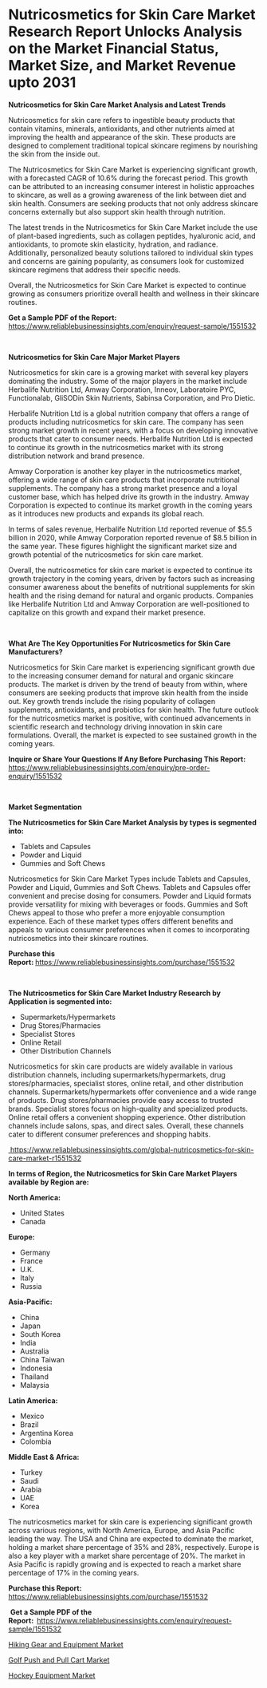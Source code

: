 <p><h1>Nutricosmetics for Skin Care Market Research Report Unlocks Analysis on the Market Financial Status, Market Size, and Market Revenue upto 2031</h1></p><p><strong>Nutricosmetics for Skin Care Market Analysis and Latest Trends</strong></p>
<p><p>Nutricosmetics for skin care refers to ingestible beauty products that contain vitamins, minerals, antioxidants, and other nutrients aimed at improving the health and appearance of the skin. These products are designed to complement traditional topical skincare regimens by nourishing the skin from the inside out.</p><p>The Nutricosmetics for Skin Care Market is experiencing significant growth, with a forecasted CAGR of 10.6% during the forecast period. This growth can be attributed to an increasing consumer interest in holistic approaches to skincare, as well as a growing awareness of the link between diet and skin health. Consumers are seeking products that not only address skincare concerns externally but also support skin health through nutrition.</p><p>The latest trends in the Nutricosmetics for Skin Care Market include the use of plant-based ingredients, such as collagen peptides, hyaluronic acid, and antioxidants, to promote skin elasticity, hydration, and radiance. Additionally, personalized beauty solutions tailored to individual skin types and concerns are gaining popularity, as consumers look for customized skincare regimens that address their specific needs.</p><p>Overall, the Nutricosmetics for Skin Care Market is expected to continue growing as consumers prioritize overall health and wellness in their skincare routines.</p></p>
<p><strong>Get a Sample PDF of the Report:&nbsp;</strong> <a href="https://www.reliablebusinessinsights.com/enquiry/request-sample/1551532">https://www.reliablebusinessinsights.com/enquiry/request-sample/1551532</a></p>
<p>&nbsp;</p>
<p><strong>Nutricosmetics for Skin Care Major Market Players</strong></p>
<p><p>Nutricosmetics for skin care is a growing market with several key players dominating the industry. Some of the major players in the market include Herbalife Nutrition Ltd, Amway Corporation, Inneov, Laboratoire PYC, Functionalab, GliSODin Skin Nutrients, Sabinsa Corporation, and Pro Dietic.</p><p>Herbalife Nutrition Ltd is a global nutrition company that offers a range of products including nutricosmetics for skin care. The company has seen strong market growth in recent years, with a focus on developing innovative products that cater to consumer needs. Herbalife Nutrition Ltd is expected to continue its growth in the nutricosmetics market with its strong distribution network and brand presence.</p><p>Amway Corporation is another key player in the nutricosmetics market, offering a wide range of skin care products that incorporate nutritional supplements. The company has a strong market presence and a loyal customer base, which has helped drive its growth in the industry. Amway Corporation is expected to continue its market growth in the coming years as it introduces new products and expands its global reach.</p><p>In terms of sales revenue, Herbalife Nutrition Ltd reported revenue of $5.5 billion in 2020, while Amway Corporation reported revenue of $8.5 billion in the same year. These figures highlight the significant market size and growth potential of the nutricosmetics for skin care market.</p><p>Overall, the nutricosmetics for skin care market is expected to continue its growth trajectory in the coming years, driven by factors such as increasing consumer awareness about the benefits of nutritional supplements for skin health and the rising demand for natural and organic products. Companies like Herbalife Nutrition Ltd and Amway Corporation are well-positioned to capitalize on this growth and expand their market presence.</p></p>
<p>&nbsp;</p>
<p><strong>What Are The Key Opportunities For Nutricosmetics for Skin Care Manufacturers?</strong></p>
<p><p>Nutricosmetics for Skin Care market is experiencing significant growth due to the increasing consumer demand for natural and organic skincare products. The market is driven by the trend of beauty from within, where consumers are seeking products that improve skin health from the inside out. Key growth trends include the rising popularity of collagen supplements, antioxidants, and probiotics for skin health. The future outlook for the nutricosmetics market is positive, with continued advancements in scientific research and technology driving innovation in skin care formulations. Overall, the market is expected to see sustained growth in the coming years.</p></p>
<p><strong>Inquire or Share Your Questions If Any Before Purchasing This Report:</strong> <a href="https://www.reliablebusinessinsights.com/enquiry/pre-order-enquiry/1551532">https://www.reliablebusinessinsights.com/enquiry/pre-order-enquiry/1551532</a></p>
<p>&nbsp;</p>
<p><strong>Market Segmentation</strong></p>
<p><strong>The Nutricosmetics for Skin Care Market Analysis by types is segmented into:</strong></p>
<p><ul><li>Tablets and Capsules</li><li>Powder and Liquid</li><li>Gummies and Soft Chews</li></ul></p>
<p><p>Nutricosmetics for Skin Care Market Types include Tablets and Capsules, Powder and Liquid, Gummies and Soft Chews. Tablets and Capsules offer convenient and precise dosing for consumers. Powder and Liquid formats provide versatility for mixing with beverages or foods. Gummies and Soft Chews appeal to those who prefer a more enjoyable consumption experience. Each of these market types offers different benefits and appeals to various consumer preferences when it comes to incorporating nutricosmetics into their skincare routines.</p></p>
<p><strong>Purchase this Report:&nbsp;</strong><a href="https://www.reliablebusinessinsights.com/purchase/1551532">https://www.reliablebusinessinsights.com/purchase/1551532</a></p>
<p>&nbsp;</p>
<p><strong>The Nutricosmetics for Skin Care Market Industry Research by Application is segmented into:</strong></p>
<p><ul><li>Supermarkets/Hypermarkets</li><li>Drug Stores/Pharmacies</li><li>Specialist Stores</li><li>Online Retail</li><li>Other Distribution Channels</li></ul></p>
<p><p>Nutricosmetics for skin care products are widely available in various distribution channels, including supermarkets/hypermarkets, drug stores/pharmacies, specialist stores, online retail, and other distribution channels. Supermarkets/hypermarkets offer convenience and a wide range of products. Drug stores/pharmacies provide easy access to trusted brands. Specialist stores focus on high-quality and specialized products. Online retail offers a convenient shopping experience. Other distribution channels include salons, spas, and direct sales. Overall, these channels cater to different consumer preferences and shopping habits.</p></p>
<p><a href="https://www.reliablebusinessinsights.com/global-nutricosmetics-for-skin-care-market-r1551532">&nbsp;https://www.reliablebusinessinsights.com/global-nutricosmetics-for-skin-care-market-r1551532</a></p>
<p><strong>In terms of Region, the Nutricosmetics for Skin Care Market Players available by Region are:</strong></p>
<p>
    <p> <strong> North America: </strong>
        <ul>
            <li>United States</li>
            <li>Canada</li>
        </ul>
        </p> 
    <p> <strong> Europe: </strong>
        <ul>
            <li>Germany</li>
            <li>France</li>
            <li>U.K.</li>
            <li>Italy</li>
            <li>Russia</li>
        </ul>
        </p> 
    <p> <strong> Asia-Pacific: </strong>
        <ul>
            <li>China</li>
            <li>Japan</li>
            <li>South Korea</li>
            <li>India</li>
            <li>Australia</li>
            <li>China Taiwan</li>
            <li>Indonesia</li>
            <li>Thailand</li>
            <li>Malaysia</li>
        </ul>
        </p> 
    <p> <strong> Latin America: </strong>
        <ul>
            <li>Mexico</li>
            <li>Brazil</li>
            <li>Argentina Korea</li>
            <li>Colombia</li>
        </ul>
        </p> 
    <p> <strong> Middle East & Africa: </strong>
        <ul>
            <li>Turkey</li>
            <li>Saudi</li>
            <li>Arabia</li>
            <li>UAE</li>
            <li>Korea</li>
        </ul>
    </p>
    </p>
<p><p>The nutricosmetics market for skin care is experiencing significant growth across various regions, with North America, Europe, and Asia Pacific leading the way. The USA and China are expected to dominate the market, holding a market share percentage of 35% and 28%, respectively. Europe is also a key player with a market share percentage of 20%. The market in Asia Pacific is rapidly growing and is expected to reach a market share percentage of 17% in the coming years.</p></p>
<p><strong>Purchase this Report: </strong><a href="https://www.reliablebusinessinsights.com/purchase/1551532">https://www.reliablebusinessinsights.com/purchase/1551532</a></p>
<p>&nbsp;<strong>Get a Sample PDF of the Report:&nbsp;&nbsp;</strong><a href="https://www.reliablebusinessinsights.com/enquiry/request-sample/1551532">https://www.reliablebusinessinsights.com/enquiry/request-sample/1551532</a></p>
<p><strong></strong></p>
<p><p><a href="https://github.com/abdillahsp58/Market-Research-Report-List-1/blob/main/hiking-gear-and-equipment-market.md">Hiking Gear and Equipment Market</a></p><p><a href="https://github.com/irjbaube82/Market-Research-Report-List-1/blob/main/golf-push-and-pull-cart-market.md">Golf Push and Pull Cart Market</a></p><p><a href="https://github.com/isharif044/Market-Research-Report-List-1/blob/main/hockey-equipment-market.md">Hockey Equipment Market</a></p></p>